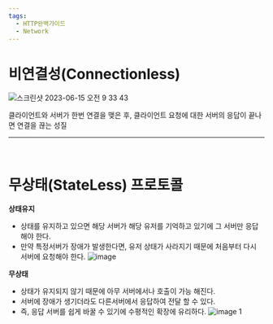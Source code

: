 ```yaml
---
tags:
  - HTTP완벽가이드
  - Network
---
```


# 비연결성(Connectionless)

![스크린샷 2023-06-15 오전 9 33 43](https://github.com/SubiYoon/SubiYoon.github.io/assets/117332903/88234e77-9303-4ac6-88f6-9a8797f35372)

클라이언트와 서버가 한번 연결을 맺은 후, 클라이언트 요청에 대한 서버의 응답이 끝나면 연결을 끊는 성질

---
</br>

# 무상태(StateLess) 프로토콜

**상태유지**

- 상태를 유지하고 있으면 해당 서버가 해당 유저를 기억하고 있기에 그 서버만 응답해야 한다.
- 만약 특정서버가 장애가 발생한다면, 유저 상태가 사라지기 때문에 처음부터 다시 서버에 요청해야 한다.
![image](https://github.com/SubiYoon/SubiYoon.github.io/assets/117332903/7389dbd4-2ff6-4465-b043-f1c3e68465ce)

**무상태**

- 상태가 유지되지 않기 때문에 아무 서버에서나 호출이 가능 해진다.
- 서버에 장애가 생기더라도 다른서버에서 응답하여 전달 할 수 있다.
- 즉, 응답 서버를 쉽게 바꿀 수 있기에 수평적인 확장에 유리하다.
![image 1](https://github.com/SubiYoon/SubiYoon.github.io/assets/117332903/68312210-e5f1-4221-86c5-953ba9e00177)
